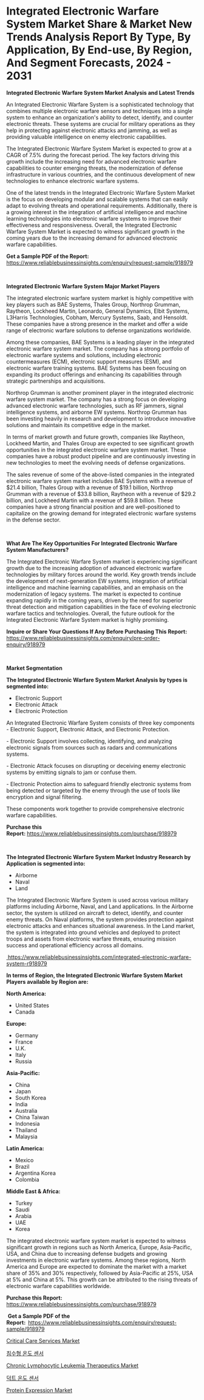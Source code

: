 <p><h1>Integrated Electronic Warfare System Market Share & Market New Trends Analysis Report By Type, By Application, By End-use, By Region, And Segment Forecasts, 2024 - 2031</h1></p><p><strong>Integrated Electronic Warfare System Market Analysis and Latest Trends</strong></p>
<p><p>An Integrated Electronic Warfare System is a sophisticated technology that combines multiple electronic warfare sensors and techniques into a single system to enhance an organization's ability to detect, identify, and counter electronic threats. These systems are crucial for military operations as they help in protecting against electronic attacks and jamming, as well as providing valuable intelligence on enemy electronic capabilities.</p><p>The Integrated Electronic Warfare System Market is expected to grow at a CAGR of 7.5% during the forecast period. The key factors driving this growth include the increasing need for advanced electronic warfare capabilities to counter emerging threats, the modernization of defense infrastructure in various countries, and the continuous development of new technologies to enhance electronic warfare systems.</p><p>One of the latest trends in the Integrated Electronic Warfare System Market is the focus on developing modular and scalable systems that can easily adapt to evolving threats and operational requirements. Additionally, there is a growing interest in the integration of artificial intelligence and machine learning technologies into electronic warfare systems to improve their effectiveness and responsiveness. Overall, the Integrated Electronic Warfare System Market is expected to witness significant growth in the coming years due to the increasing demand for advanced electronic warfare capabilities.</p></p>
<p><strong>Get a Sample PDF of the Report:&nbsp;</strong> <a href="https://www.reliablebusinessinsights.com/enquiry/request-sample/918979">https://www.reliablebusinessinsights.com/enquiry/request-sample/918979</a></p>
<p>&nbsp;</p>
<p><strong>Integrated Electronic Warfare System Major Market Players</strong></p>
<p><p>The integrated electronic warfare system market is highly competitive with key players such as BAE Systems, Thales Group, Northrop Grumman, Raytheon, Lockheed Martin, Leonardo, General Dynamics, Elbit Systems, L3Harris Technologies, Cobham, Mercury Systems, Saab, and Hensoldt. These companies have a strong presence in the market and offer a wide range of electronic warfare solutions to defense organizations worldwide.</p><p>Among these companies, BAE Systems is a leading player in the integrated electronic warfare system market. The company has a strong portfolio of electronic warfare systems and solutions, including electronic countermeasures (ECM), electronic support measures (ESM), and electronic warfare training systems. BAE Systems has been focusing on expanding its product offerings and enhancing its capabilities through strategic partnerships and acquisitions.</p><p>Northrop Grumman is another prominent player in the integrated electronic warfare system market. The company has a strong focus on developing advanced electronic warfare technologies, such as RF jammers, signal intelligence systems, and airborne EW systems. Northrop Grumman has been investing heavily in research and development to introduce innovative solutions and maintain its competitive edge in the market.</p><p>In terms of market growth and future growth, companies like Raytheon, Lockheed Martin, and Thales Group are expected to see significant growth opportunities in the integrated electronic warfare system market. These companies have a robust product pipeline and are continuously investing in new technologies to meet the evolving needs of defense organizations.</p><p>The sales revenue of some of the above-listed companies in the integrated electronic warfare system market includes BAE Systems with a revenue of $21.4 billion, Thales Group with a revenue of $19.1 billion, Northrop Grumman with a revenue of $33.8 billion, Raytheon with a revenue of $29.2 billion, and Lockheed Martin with a revenue of $59.8 billion. These companies have a strong financial position and are well-positioned to capitalize on the growing demand for integrated electronic warfare systems in the defense sector.</p></p>
<p>&nbsp;</p>
<p><strong>What Are The Key Opportunities For Integrated Electronic Warfare System Manufacturers?</strong></p>
<p><p>The Integrated Electronic Warfare System market is experiencing significant growth due to the increasing adoption of advanced electronic warfare technologies by military forces around the world. Key growth trends include the development of next-generation EW systems, integration of artificial intelligence and machine learning capabilities, and an emphasis on the modernization of legacy systems. The market is expected to continue expanding rapidly in the coming years, driven by the need for superior threat detection and mitigation capabilities in the face of evolving electronic warfare tactics and technologies. Overall, the future outlook for the Integrated Electronic Warfare System market is highly promising.</p></p>
<p><strong>Inquire or Share Your Questions If Any Before Purchasing This Report:</strong> <a href="https://www.reliablebusinessinsights.com/enquiry/pre-order-enquiry/918979">https://www.reliablebusinessinsights.com/enquiry/pre-order-enquiry/918979</a></p>
<p>&nbsp;</p>
<p><strong>Market Segmentation</strong></p>
<p><strong>The Integrated Electronic Warfare System Market Analysis by types is segmented into:</strong></p>
<p><ul><li>Electronic Support</li><li>Electronic Attack</li><li>Electronic Protection</li></ul></p>
<p><p>An Integrated Electronic Warfare System consists of three key components - Electronic Support, Electronic Attack, and Electronic Protection. </p><p>- Electronic Support involves collecting, identifying, and analyzing electronic signals from sources such as radars and communications systems.</p><p>- Electronic Attack focuses on disrupting or deceiving enemy electronic systems by emitting signals to jam or confuse them.</p><p>- Electronic Protection aims to safeguard friendly electronic systems from being detected or targeted by the enemy through the use of tools like encryption and signal filtering. </p><p>These components work together to provide comprehensive electronic warfare capabilities.</p></p>
<p><strong>Purchase this Report:&nbsp;</strong><a href="https://www.reliablebusinessinsights.com/purchase/918979">https://www.reliablebusinessinsights.com/purchase/918979</a></p>
<p>&nbsp;</p>
<p><strong>The Integrated Electronic Warfare System Market Industry Research by Application is segmented into:</strong></p>
<p><ul><li>Airborne</li><li>Naval</li><li>Land</li></ul></p>
<p><p>The Integrated Electronic Warfare System is used across various military platforms including Airborne, Naval, and Land applications. In the Airborne sector, the system is utilized on aircraft to detect, identify, and counter enemy threats. On Naval platforms, the system provides protection against electronic attacks and enhances situational awareness. In the Land market, the system is integrated into ground vehicles and deployed to protect troops and assets from electronic warfare threats, ensuring mission success and operational efficiency across all domains.</p></p>
<p><a href="https://www.reliablebusinessinsights.com/integrated-electronic-warfare-system-r918979">&nbsp;https://www.reliablebusinessinsights.com/integrated-electronic-warfare-system-r918979</a></p>
<p><strong>In terms of Region, the Integrated Electronic Warfare System Market Players available by Region are:</strong></p>
<p>
    <p> <strong> North America: </strong>
        <ul>
            <li>United States</li>
            <li>Canada</li>
        </ul>
        </p> 
    <p> <strong> Europe: </strong>
        <ul>
            <li>Germany</li>
            <li>France</li>
            <li>U.K.</li>
            <li>Italy</li>
            <li>Russia</li>
        </ul>
        </p> 
    <p> <strong> Asia-Pacific: </strong>
        <ul>
            <li>China</li>
            <li>Japan</li>
            <li>South Korea</li>
            <li>India</li>
            <li>Australia</li>
            <li>China Taiwan</li>
            <li>Indonesia</li>
            <li>Thailand</li>
            <li>Malaysia</li>
        </ul>
        </p> 
    <p> <strong> Latin America: </strong>
        <ul>
            <li>Mexico</li>
            <li>Brazil</li>
            <li>Argentina Korea</li>
            <li>Colombia</li>
        </ul>
        </p> 
    <p> <strong> Middle East & Africa: </strong>
        <ul>
            <li>Turkey</li>
            <li>Saudi</li>
            <li>Arabia</li>
            <li>UAE</li>
            <li>Korea</li>
        </ul>
    </p>
    </p>
<p><p>The integrated electronic warfare system market is expected to witness significant growth in regions such as North America, Europe, Asia-Pacific, USA, and China due to increasing defense budgets and growing investments in electronic warfare systems. Among these regions, North America and Europe are expected to dominate the market with a market share of 35% and 30% respectively, followed by Asia-Pacific at 25%, USA at 5% and China at 5%. This growth can be attributed to the rising threats of electronic warfare capabilities worldwide.</p></p>
<p><strong>Purchase this Report: </strong><a href="https://www.reliablebusinessinsights.com/purchase/918979">https://www.reliablebusinessinsights.com/purchase/918979</a></p>
<p>&nbsp;<strong>Get a Sample PDF of the Report:&nbsp;&nbsp;</strong><a href="https://www.reliablebusinessinsights.com/enquiry/request-sample/918979">https://www.reliablebusinessinsights.com/enquiry/request-sample/918979</a></p>
<p><strong></strong></p>
<p><p><a href="https://github.com/flwellarose/Market-Research-Report-List-2/blob/main/critical-care-services-market.md">Critical Care Services Market</a></p><p><a href="https://github.com/CliftonFisher9067/Market-Research-Report-List-3/blob/main/336982679054.md">침수형 온도 센서</a></p><p><a href="https://github.com/AndreanneHane2023/Market-Research-Report-List-2/blob/main/chronic-lymphocytic-leukemia-therapeutics-market.md">Chronic Lymphocytic Leukemia Therapeutics Market</a></p><p><a href="https://github.com/vskv4779xr1/Market-Research-Report-List-4/blob/main/476068279053.md">덕트 온도 센서</a></p><p><a href="https://github.com/RyleeBauch2023/Market-Research-Report-List-2/blob/main/protein-expression-market.md">Protein Expression Market</a></p></p>